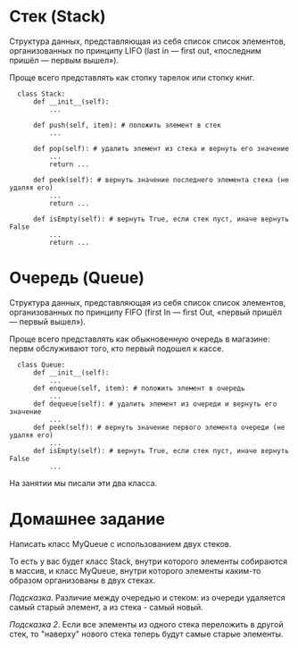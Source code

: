 # Стек (Stack)

Структура данных, представляющая из себя список  список элементов, 
организованных по принципу LIFO (last in — first out, «последним пришёл — первым вышел»).

Проще всего представлять как стопку тарелок или стопку книг.

```
  class Stack:
      def __init__(self): 
          ...
          
      def push(self, item): # положить элемент в стек
          ...
          
      def pop(self): # удалить элемент из стека и вернуть его значение
          ...
          return ...
          
      def peek(self): # вернуть значение последнего элемента стека (не удаляя его)
          ...
          return ...
          
      def isEmpty(self): # вернуть True, если стек пуст, иначе вернуть False
          ...
          return ...
```

# Очередь (Queue)

Структура данных, представляющая из себя список  список элементов, 
организованных по принципу FIFO (first In — first Out, «первый пришёл — первый вышел»).

Проще всего представлять как обыкновенную очередь в магазине: первм обслуживают того, кто первый подошел к кассе.

```
  class Queue:
      def __init__(self):
          ...
      def enqueue(self, item): # положить элемент в очередь
          ...
      def dequeue(self): # удалить элемент из очереди и вернуть его значение
          ...
      def peek(self): # вернуть значение первого элемента очереди (не удаляя его)
          ...
      def isEmpty(self): # вернуть True, если стек пуст, иначе вернуть False
          ...
```

На занятии мы писали эти два класса.

# Домашнее задание

Написать класс MyQueue с использованием двух стеков. 

То есть у вас будет класс Stack, внутри которого элементы собираются в массив, и класс MyQueue, 
внутри которого элементы каким-то образом организованы в двух стеках.

*Подсказка*. Различие между очередью и стеком: из очереди удаляется самый старый элемент, а из стека - самый новый. 

*Подсказка 2*. Если все элементы из одного стека переложить в другой стек, то "наверху" нового стека теперь будут самые старые элементы.
